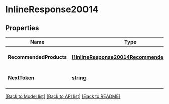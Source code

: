 # InlineResponse20014

## Properties
Name | Type | Description | Notes
------------ | ------------- | ------------- | -------------
**RecommendedProducts** | [**[]InlineResponse20014RecommendedProducts**](inline_response_200_14_recommendedProducts.md) |  | [optional] [default to null]
**NextToken** | **string** |  | [optional] [default to null]

[[Back to Model list]](../README.md#documentation-for-models) [[Back to API list]](../README.md#documentation-for-api-endpoints) [[Back to README]](../README.md)


